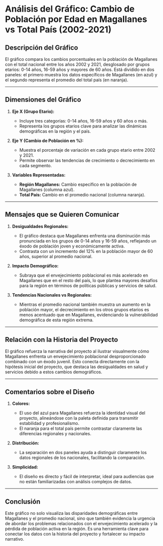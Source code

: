 # Análisis del Gráfico: Cambio de Población por Edad en Magallanes vs Total País (2002-2021)

## **Descripción del Gráfico**
El gráfico compara los cambios porcentuales en la población de Magallanes con el total nacional entre los años 2002 y 2021, desglosado por grupos etarios: 0-14 años, 16-59 años y mayores de 60 años. Está dividido en dos paneles: el primero muestra los datos específicos de Magallanes (en azul) y el segundo representa el promedio del total país (en naranja).

---

## **Dimensiones del Gráfico**
1. **Eje X (Grupo Etario):**
   - Incluye tres categorías: 0-14 años, 16-59 años y 60 años o más.
   - Representa los grupos etarios clave para analizar las dinámicas demográficas en la región y el país.

2. **Eje Y (Cambio de Población en %):**
   - Muestra el porcentaje de variación en cada grupo etario entre 2002 y 2021.
   - Permite observar las tendencias de crecimiento o decrecimiento en cada segmento.

3. **Variables Representadas:**
   - **Región Magallanes:** Cambio específico en la población de Magallanes (columna azul).
   - **Total País:** Cambio en el promedio nacional (columna naranja).

---

## **Mensajes que se Quieren Comunicar**
1. **Desigualdades Regionales:**
   - El gráfico destaca que Magallanes enfrenta una disminución más pronunciada en los grupos de 0-14 años y 16-59 años, reflejando un éxodo de población joven y económicamente activa.
   - Contrasta con un incremento del 12% en la población mayor de 60 años, superior al promedio nacional.

2. **Impacto Demográfico:**
   - Subraya que el envejecimiento poblacional es más acelerado en Magallanes que en el resto del país, lo que plantea mayores desafíos para la región en términos de políticas públicas y servicios de salud.

3. **Tendencias Nacionales vs Regionales:**
   - Mientras el promedio nacional también muestra un aumento en la población mayor, el decrecimiento en los otros grupos etarios es menos acentuado que en Magallanes, evidenciando la vulnerabilidad demográfica de esta región extrema.

---

## **Relación con la Historia del Proyecto**
El gráfico refuerza la narrativa del proyecto al ilustrar visualmente cómo Magallanes enfrenta un envejecimiento poblacional desproporcionado combinado con un éxodo juvenil. Esto conecta directamente con la hipótesis inicial del proyecto, que destaca las desigualdades en salud y servicios debido a estos cambios demográficos.

---

## **Comentarios sobre el Diseño**
1. **Colores:**
   - El uso del azul para Magallanes refuerza la identidad visual del proyecto, alineándose con la paleta definida para transmitir estabilidad y profesionalismo.
   - El naranja para el total país permite contrastar claramente las diferencias regionales y nacionales.

2. **Distribución:**
   - La separación en dos paneles ayuda a distinguir claramente los datos regionales de los nacionales, facilitando la comparación.

3. **Simplicidad:**
   - El diseño es directo y fácil de interpretar, ideal para audiencias que no están familiarizadas con análisis complejos de datos.

---

## **Conclusión**
Este gráfico no solo visualiza las disparidades demográficas entre Magallanes y el promedio nacional, sino que también evidencia la urgencia de abordar los problemas relacionados con el envejecimiento acelerado y la pérdida de población activa en la región. Es una herramienta clave para conectar los datos con la historia del proyecto y fortalecer su impacto narrativo.
